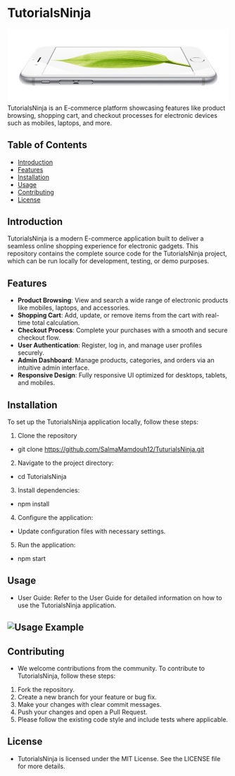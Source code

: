 # TutorialsNinja

![TutorialsNinja Logo](logo.jpg)
TutorialsNinja is an E-commerce platform showcasing features like product browsing, shopping cart, and checkout processes for electronic devices such as mobiles, laptops, and more.

## Table of Contents

- [Introduction](#introduction)
- [Features](#features)
- [Installation](#installation)
- [Usage](#usage)
- [Contributing](#contributing)
- [License](#license)

## Introduction
TutorialsNinja is a modern E-commerce application built to deliver a seamless online shopping experience for electronic gadgets. This repository contains the complete source code for the TutorialsNinja project, which can be run locally for development, testing, or demo purposes.

## Features
- **Product Browsing**: View and search a wide range of electronic products like mobiles, laptops, and accessories.
- **Shopping Cart**: Add, update, or remove items from the cart with real-time total calculation.
- **Checkout Process**: Complete your purchases with a smooth and secure checkout flow.
- **User Authentication**: Register, log in, and manage user profiles securely.
- **Admin Dashboard**: Manage products, categories, and orders via an intuitive admin interface.
- **Responsive Design**: Fully responsive UI optimized for desktops, tablets, and mobiles.

## Installation
To set up the TutorialsNinja application locally, follow these steps:

 1. Clone the repository
* git clone https://github.com/SalmaMamdouh12/TuturialsNinja.git

2. Navigate to the project directory:
*   cd TutorialsNinja

3. Install dependencies:
*   npm install

4. Configure the application:
* Update configuration files with necessary settings.

5. Run the application:
*   npm start

## Usage
* User Guide: Refer to the User Guide for detailed information on how to use the TutorialsNinja application.
## ![Usage Example](run.gif)

## Contributing
* We welcome contributions from the community. To contribute to TutorialsNinja, follow these steps:
1. Fork the repository.
2. Create a new branch for your feature or bug fix.
3. Make your changes with clear commit messages.
4. Push your changes and open a Pull Request.
5. Please follow the existing code style and include tests where applicable.

## License
* TutorialsNinja is licensed under the MIT License. See the LICENSE file for more details.